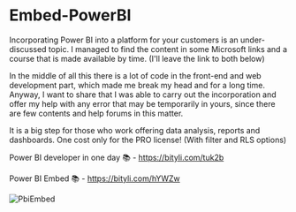 # Embed-PowerBI
Incorporating Power BI into a platform for your customers is an under-discussed topic. 
I managed to find the content in some Microsoft links and a course that is made available by time. (I'll leave the link to both below)

In the middle of all this there is a lot of code in the front-end and web development part, which made me break my head and for a long time. 
Anyway, I want to share that I was able to carry out the incorporation and offer my help with any error that may be temporarily in yours, since there are few contents and help forums in this matter.

It is a big step for those who work offering data analysis, reports and dashboards. One cost only for the PRO license! (With filter and RLS options)



Power BI developer in one day 📚 - https://bityli.com/tuk2b

Power BI Embed 📚 - https://bityli.com/hYWZw


![PbiEmbed](https://user-images.githubusercontent.com/92133074/212141914-2052b892-4d35-47a5-946d-80bb152a7041.png)
